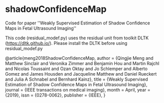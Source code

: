 # shadowConfidenceMap
Code for paper ''Weakly Supervised Estimation of Shadow Confidence Maps in Fetal Ultrasound Imaging''

This code (residual_modef.py) uses the residual unit from toolkit DLTK (https://dltk.github.io/). Please install the DLTK before using residual_modef.py

@article{meng2018ShadowConfidenceMap,
 author = {Qingjie Meng and Matthew Sinclair and Veronika Zimmer and Benjamin Hou and Martin Rajchl and Nicolas Toussaint and Ozan Oktay and Jo Schlemper and Alberto Gomez and James Housden and Jacqueline Matthew and Daniel Rueckert and Julia A Schnabel and Bernhard Kainz},
 title = {Weakly Supervised Estimation of Shadow Confidence Maps in Fetal Ultrasound Imaging},
 journal = {IEEE transactions on medical imaging},
 month = April,
 year = {2019},
 issn = {0278-0062},
 publisher = {IEEE},
}

